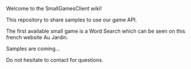 Welcome to the SmallGamesClient wiki!

This repository to share samples to use our game API.

The first available small game is a Word Search which can be seen on this french website Au Jardin.

Samples are coming...

Do not hesitate to contact for questions.
